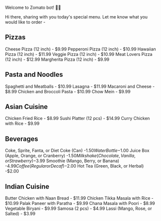Welcome to Zomato bot! 🚀🤖

Hi there, sharing with you today's special menu. Let me know what you would like to order -

## Pizzas
Cheese Pizza (12 inch) - $9.99
Pepperoni Pizza (12 inch) - $10.99
Hawaiian Pizza (12 inch) - $11.99
Veggie Pizza (12 inch) - $10.99
Meat Lovers Pizza (12 inch) - $12.99
Margherita Pizza (12 inch) - $9.99

## Pasta and Noodles
Spaghetti and Meatballs - $10.99
Lasagna - $11.99
Macaroni and Cheese - $8.99
Chicken and Broccoli Pasta - $10.99
Chow Mein - $9.99

## Asian Cuisine

Chicken Fried Rice - $8.99
Sushi Platter (12 pcs) - $14.99
Curry Chicken with Rice - $9.99

## Beverages
Coke, Sprite, Fanta, or Diet Coke (Can) -$1.5 0
Water Bottle -$1.00
Juice Box (Apple, Orange, or Cranberry) -$1.50
Milkshake (Chocolate, Vanilla, or Strawberry) -$3.99
Smoothie (Mango, Berry, or Banana) -$4.99
Coffee (Regular or Decaf) -$2.00
Hot Tea (Green, Black, or Herbal) -$2.00

## Indian Cuisine
Butter Chicken with Naan Bread - $11.99
Chicken Tikka Masala with Rice - $10.99
Palak Paneer with Paratha - $9.99
Chana Masala with Poori - $8.99
Vegetable Biryani - $9.99
Samosa (2 pcs) - $4.99
Lassi (Mango, Rose, or Salted) - $3.99


